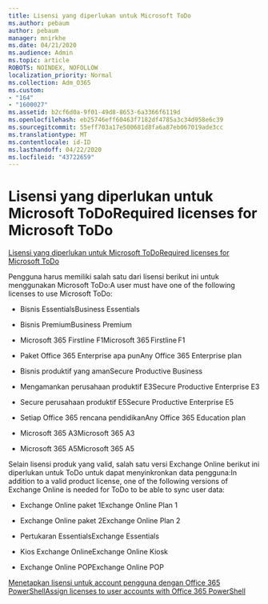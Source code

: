 ```yaml
---
title: Lisensi yang diperlukan untuk Microsoft ToDo
ms.author: pebaum
author: pebaum
manager: mnirkhe
ms.date: 04/21/2020
ms.audience: Admin
ms.topic: article
ROBOTS: NOINDEX, NOFOLLOW
localization_priority: Normal
ms.collection: Adm_O365
ms.custom:
- "164"
- "1600027"
ms.assetid: b2cf6d0a-9f01-49d8-8653-6a3366f6119d
ms.openlocfilehash: eb25746eff60463f7182df4785a3c34d958e6c39
ms.sourcegitcommit: 55eff703a17e500681d8fa6a87eb067019ade3cc
ms.translationtype: MT
ms.contentlocale: id-ID
ms.lasthandoff: 04/22/2020
ms.locfileid: "43722659"
---
```

# <a name="required-licenses-for-microsoft-todo"></a><span data-ttu-id="f2c1a-102">Lisensi yang diperlukan untuk Microsoft ToDo</span><span class="sxs-lookup"><span data-stu-id="f2c1a-102">Required licenses for Microsoft ToDo</span></span>

[<span data-ttu-id="f2c1a-103">Lisensi yang diperlukan untuk Microsoft ToDo</span><span class="sxs-lookup"><span data-stu-id="f2c1a-103">Required licenses for Microsoft ToDo</span></span>](https://support.office.com/article/381e9d1b-c500-49b5-973e-890fd86528d7.aspx)
  
<span data-ttu-id="f2c1a-104">Pengguna harus memiliki salah satu dari lisensi berikut ini untuk menggunakan Microsoft ToDo:</span><span class="sxs-lookup"><span data-stu-id="f2c1a-104">A user must have one of the following licenses to use Microsoft ToDo:</span></span>
  
- <span data-ttu-id="f2c1a-105">Bisnis Essentials</span><span class="sxs-lookup"><span data-stu-id="f2c1a-105">Business Essentials</span></span>

- <span data-ttu-id="f2c1a-106">Bisnis Premium</span><span class="sxs-lookup"><span data-stu-id="f2c1a-106">Business Premium</span></span>

- <span data-ttu-id="f2c1a-107">Microsoft 365 Firstline F1</span><span class="sxs-lookup"><span data-stu-id="f2c1a-107">Microsoft 365 Firstline F1</span></span>

- <span data-ttu-id="f2c1a-108">Paket Office 365 Enterprise apa pun</span><span class="sxs-lookup"><span data-stu-id="f2c1a-108">Any Office 365 Enterprise plan</span></span>

- <span data-ttu-id="f2c1a-109">Bisnis produktif yang aman</span><span class="sxs-lookup"><span data-stu-id="f2c1a-109">Secure Productive Business</span></span>

- <span data-ttu-id="f2c1a-110">Mengamankan perusahaan produktif E3</span><span class="sxs-lookup"><span data-stu-id="f2c1a-110">Secure Productive Enterprise E3</span></span>

- <span data-ttu-id="f2c1a-111">Secure perusahaan produktif E5</span><span class="sxs-lookup"><span data-stu-id="f2c1a-111">Secure Productive Enterprise E5</span></span>

- <span data-ttu-id="f2c1a-112">Setiap Office 365 rencana pendidikan</span><span class="sxs-lookup"><span data-stu-id="f2c1a-112">Any Office 365 Education plan</span></span>

- <span data-ttu-id="f2c1a-113">Microsoft 365 A3</span><span class="sxs-lookup"><span data-stu-id="f2c1a-113">Microsoft 365 A3</span></span>

- <span data-ttu-id="f2c1a-114">Microsoft 365 A5</span><span class="sxs-lookup"><span data-stu-id="f2c1a-114">Microsoft 365 A5</span></span>

<span data-ttu-id="f2c1a-115">Selain lisensi produk yang valid, salah satu versi Exchange Online berikut ini diperlukan untuk ToDo untuk dapat menyinkronkan data pengguna:</span><span class="sxs-lookup"><span data-stu-id="f2c1a-115">In addition to a valid product license, one of the following versions of Exchange Online is needed for ToDo to be able to sync user data:</span></span>
  
- <span data-ttu-id="f2c1a-116">Exchange Online paket 1</span><span class="sxs-lookup"><span data-stu-id="f2c1a-116">Exchange Online Plan 1</span></span>

- <span data-ttu-id="f2c1a-117">Exchange Online paket 2</span><span class="sxs-lookup"><span data-stu-id="f2c1a-117">Exchange Online Plan 2</span></span>

- <span data-ttu-id="f2c1a-118">Pertukaran Essentials</span><span class="sxs-lookup"><span data-stu-id="f2c1a-118">Exchange Essentials</span></span>

- <span data-ttu-id="f2c1a-119">Kios Exchange Online</span><span class="sxs-lookup"><span data-stu-id="f2c1a-119">Exchange Online Kiosk</span></span>

- <span data-ttu-id="f2c1a-120">Exchange Online POP</span><span class="sxs-lookup"><span data-stu-id="f2c1a-120">Exchange Online POP</span></span>

[<span data-ttu-id="f2c1a-121">Menetapkan lisensi untuk account pengguna dengan Office 365 PowerShell</span><span class="sxs-lookup"><span data-stu-id="f2c1a-121">Assign licenses to user accounts with Office 365 PowerShell</span></span>](https://docs.microsoft.com/office365/enterprise/powershell/assign-licenses-to-user-accounts-with-office-365-powershell )
  